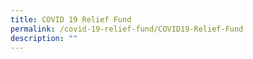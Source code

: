 ```yaml
---
title: COVID 19 Relief Fund
permalink: /covid-19-relief-fund/COVID19-Relief-Fund
description: ""
---
```

